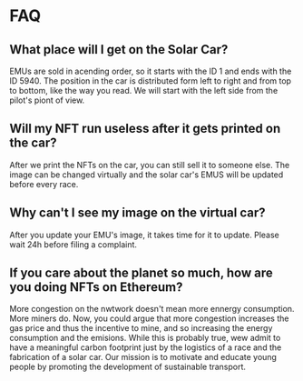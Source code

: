 # FAQ

## What place will I get on the Solar Car?

EMUs are sold in acending order, so it starts with the ID 1 and ends with the ID 5940. The position in the car is distributed form left to right and from top to bottom, like the way you read. We will start with the left side from the pilot's piont of view.

## Will my NFT run useless after it gets printed on the car?

After we print the NFTs on the car, you can still sell it to someone else. The image can be changed virtually and the solar car's EMUS will be updated before every race.

## Why can't I see my image on the virtual car? 

After you update your EMU's image, it takes time for it to update. Please wait 24h before filing a complaint.

## If you care about the planet so much, how are you doing NFTs on Ethereum?

More congestion on the nwtwork doesn't mean more ennergy consumption. More miners do. Now, you could argue that more congestion increases the gas price and thus the incentive to mine, and so increasing the energy consumption and the emisions.
While this is probably true, wew admit to have a meaningful carbon footprint just by the logistics of a race and the fabrication of a solar car. Our mission is to motivate and educate young people by promoting the development of sustainable transport. 
